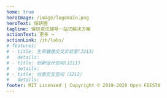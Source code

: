 ```yaml
---
home: true
heroImage: /image/logomain.png
heroText: 保研圈
tagline: 保研资讯辅导一站式解决方案
actionText: 更多 →
actionLink: /zh/labs/
# features:
# - title: 生命健康交叉实验室(J213)
#   details: 
# - title: 创新设计空间(J211)
#   details: 
# - title: 创意交互空间（J212）
#   details: 
footer: MIT Licensed | Copyright © 2019-2020 Open FIESTA
---
```



<template>
<v-row no-gutters>
<v-card
    class="sm"
    max-width="297"
  >
    <a href="/zh/labs/bio/">
    <v-img
      src="/image/lab/biolab.jpg"
      height="166px"
    ></v-img>
    </a>
    <v-card-title>
      生命健康交叉实验室
    </v-card-title>
    <v-card-subtitle>
      (Bio-X Lab)
    </v-card-subtitle>
</v-card>
<v-card
    class="sm"
    max-width="297"
  >
    <a href="/zh/labs/idea/">
    <v-img
      src="/image/lab/ideacafe.jpg"
      height="166px"
    ></v-img>
    </a>
    <v-card-title>
      创意交互空间
    </v-card-title>
    <v-card-subtitle>
      (Idea Cafe)
    </v-card-subtitle>
</v-card>
<v-card
    class="sm"
    max-width="297"
  >
    <a href="/zh/labs/iid/">
    <v-img
      src="/image/lab/iidspace.jpg"
      height="166px"
    ></v-img>
    </a>
    <v-card-title>
      创新设计空间
    </v-card-title>
    <v-card-subtitle>
      (Design + Space)
    </v-card-subtitle>
</v-card>
</v-row>
</template>

<br/>

<br>
<div id="app">
<v-app id="inspire">
 <v-carousel cycle height="400" hide-delimiter-background show-arrows-on-hover>
    <v-carousel-item>
      <v-sheet color="white" height="100%">
        <v-row class="fill-height" align="center" justify="center">
          <v-img src="/image/residency.jpg"></v-img>
        </v-row>
      </v-sheet>
    </v-carousel-item>
    <v-carousel-item>
      <v-sheet height="100%">
        <v-row class="fill-height" align="center" justify="center">
          <v-img src="/image/goshimg.jpg"></v-img>
        </v-row>
      </v-sheet>
    </v-carousel-item>
        <v-carousel-item>
      <v-sheet height="100%">
        <v-row class="fill-height" align="center" justify="center">
          <v-img src="/image/summercampimg.jpg"></v-img>  
        </v-row>
      </v-sheet>
    </v-carousel-item>
        </v-carousel-item>
        <v-carousel-item>
      <v-sheet height="100%">
        <v-row class="fill-height" align="center" justify="center">
          <v-img src="/image/joelimg.jpg"></v-img>
        </v-row>
      </v-sheet>
    </v-carousel-item>
 </v-carousel>
 </v-app>
 </div>
<br>
